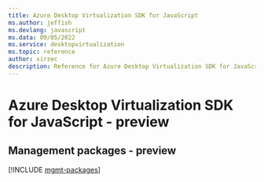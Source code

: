 ```yaml
---
title: Azure Desktop Virtualization SDK for JavaScript
ms.author: jeffish
ms.devlang: javascript
ms.data: 09/05/2022
ms.service: desktopvirtualization
ms.topic: reference
author: xirzec
description: Reference for Azure Desktop Virtualization SDK for JavaScript
---
```

# Azure Desktop Virtualization SDK for JavaScript - preview

## Management packages - preview
[!INCLUDE [mgmt-packages](desktop-virtualization-mgmt-index.md)]